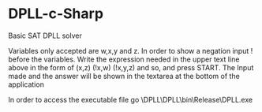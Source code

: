 DPLL-c-Sharp
============

Basic SAT DPLL solver


Variables only accepted are w,x,y and z. In order to show a negation input ! before the variables.
Write the expression needed in the upper text line above in the form of (x,z) (!x,w) (!x,y,z) and so, and press START. 
The Input made and the answer will be shown in the textarea at the bottom of the application

In order to access the executable file go \DPLL\DPLL\bin\Release\DPLL.exe
